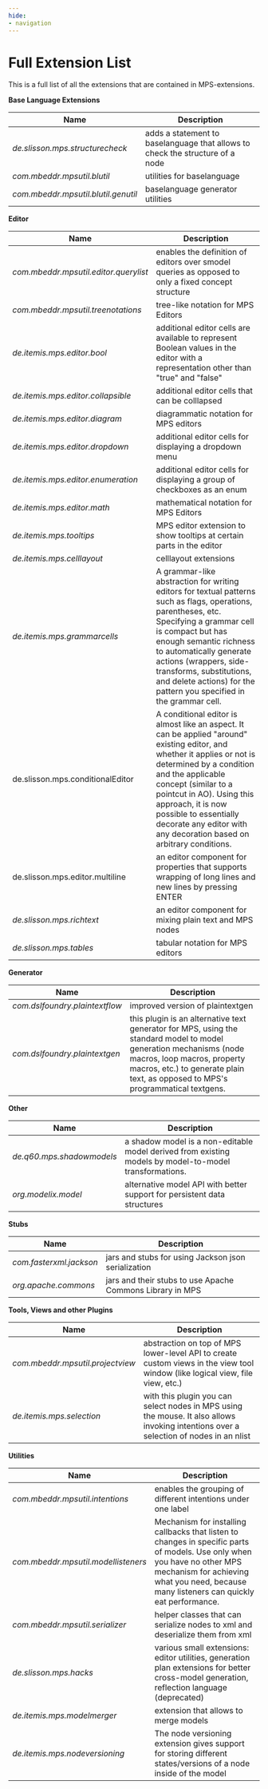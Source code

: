 ```yaml
---
hide:
- navigation
---
```


# Full Extension List

This is a full list of all the extensions that are contained in MPS-extensions.

**Base Language Extensions**

| Name                                | Description                                                                   |
|-------------------------------------|-------------------------------------------------------------------------------|
| *de.slisson.mps.structurecheck*     | adds a statement to baselanguage that allows to check the structure of a node |
| *com.mbeddr.mpsutil.blutil*         | utilities for baselanguage                                                    |
| *com.mbeddr.mpsutil.blutil.genutil* | baselanguage generator utilities                                              |

**Editor**

| Name                                  | Description                                                                                                                                                                                                                                                                                                                                   |
|---------------------------------------|-----------------------------------------------------------------------------------------------------------------------------------------------------------------------------------------------------------------------------------------------------------------------------------------------------------------------------------------------|
| *com.mbeddr.mpsutil.editor.querylist* | enables the definition of editors over smodel queries as opposed to only a fixed concept structure                                                                                                                                                                                                                                            |
| *com.mbeddr.mpsutil.treenotations*    | tree-like notation for MPS Editors                                                                                                                                                                                                                                                                                                            |
| *de.itemis.mps.editor.bool*           | additional editor cells are available to represent Boolean values in the editor with a representation other than "true" and "false"                                                                                                                                                                                                           |
| *de.itemis.mps.editor.collapsible*    | additional editor cells that can be colllapsed                                                                                                                                                                                                                                                                                                |
| *de.itemis.mps.editor.diagram*        | diagrammatic notation for MPS editors                                                                                                                                                                                                                                                                                                         |
| *de.itemis.mps.editor.dropdown*       | additional editor cells for displaying a dropdown menu                                                                                                                                                                                                                                                                                        |
| *de.itemis.mps.editor.enumeration*    | additional editor cells for displaying a group of checkboxes as an enum                                                                                                                                                                                                                                                                       |
| *de.itemis.mps.editor.math*           | mathematical notation for MPS Editors                                                                                                                                                                                                                                                                                                         |
| *de.itemis.mps.tooltips*              | MPS editor extension to show tooltips at certain parts in the editor                                                                                                                                                                                                                                                                          |
| *de.itemis.mps.celllayout*            | celllayout extensions                                                                                                                                                                                                                                                                                                                         |
| *de.itemis.mps.grammarcells*          | A grammar-like abstraction for writing editors for textual patterns such as flags, operations, parentheses, etc. Specifying a grammar cell is compact but has enough semantic richness to automatically generate actions (wrappers, side-transforms, substitutions, and delete actions) for the pattern you specified in the grammar cell.    |
| de.slisson.mps.conditionalEditor      | A conditional editor is almost like an aspect. It can be applied "around" existing editor, and whether it applies or not is determined by a condition and the applicable concept (similar to a pointcut in AO). Using this approach, it is now possible to essentially decorate any editor with any decoration based on arbitrary conditions. |
| de.slisson.mps.editor.multiline       | an editor component for properties that supports wrapping of long lines and new lines by pressing ENTER                                                                                                                                                                                                                                       |
| *de.slisson.mps.richtext*             | an editor component for mixing plain text and MPS nodes                                                                                                                                                                                                                                                                                       |
| *de.slisson.mps.tables*               | tabular notation for MPS editors                                                                                                                                                                                                                                                                                                              |

**Generator**

| Name                           | Description                                                                                                                                                                                                                          |
|--------------------------------|--------------------------------------------------------------------------------------------------------------------------------------------------------------------------------------------------------------------------------------|
| *com.dslfoundry.plaintextflow* | improved version of plaintextgen                                                                                                                                                                                                     |
| *com.dslfoundry.plaintextgen*  | this plugin is an alternative text generator for MPS, using the standard model to model generation mechanisms (node macros, loop macros, property macros, etc.) to generate plain text, as opposed to MPS's programmatical textgens. |

**Other**

| Name                      | Description                                                                                            |
|---------------------------|--------------------------------------------------------------------------------------------------------|
| *de.q60.mps.shadowmodels* | a shadow model is a non-editable model derived from existing models by model-to-model transformations. |
| *org.modelix.model*       | alternative model API with better support for persistent data structures                               |

**Stubs**

| Name                    | Description                                               |
|-------------------------|-----------------------------------------------------------|
| *com.fasterxml.jackson* | jars and stubs for using Jackson json serialization       |
| *org.apache.commons*    | jars and their stubs to use Apache Commons Library in MPS |

**Tools, Views and other Plugins**

| Name                             | Description                                                                                                                            |
|----------------------------------|----------------------------------------------------------------------------------------------------------------------------------------|
| *com.mbeddr.mpsutil.projectview* | abstraction on top of MPS lower-level API to create custom views in the view tool window (like logical view, file view, etc.)          |
| *de.itemis.mps.selection*        | with this plugin you can select nodes in MPS using the mouse. It also allows invoking intentions over a selection of nodes in an nlist |

**Utilities**

| Name                                | Description                                                                                                                                                                                                           |
|-------------------------------------|-----------------------------------------------------------------------------------------------------------------------------------------------------------------------------------------------------------------------|
| *com.mbeddr.mpsutil.intentions*     | enables the grouping of different intentions under one label                                                                                                                                                          |
| *com.mbeddr.mpsutil.modellisteners* | Mechanism for installing callbacks that listen to changes in specific parts of models. Use only when you have no other MPS mechanism for achieving what you need, because many listeners can quickly eat performance. |
| *com.mbeddr.mpsutil.serializer*     | helper classes that can serialize nodes to xml and deserialize them from xml                                                                                                                                          |
| *de.slisson.mps.hacks*              | various small extensions: editor utilities, generation plan extensions for better cross-model generation, reflection language (deprecated)                                                                            |
| *de.itemis.mps.modelmerger*         | extension that allows to merge models                                                                                                                                                                                 |
| *de.itemis.mps.nodeversioning*      | The node versioning extension gives support for storing different states/versions of a node inside of the model                                                                                                       |
